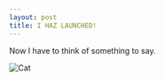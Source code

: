 ```yaml
---
layout: post
title: I HAZ LAUNCHED!
---
```


Now I have to think of something to say.

![Cat](https://media0.giphy.com/media/SRO0ZwmImic0/giphy.gif)
